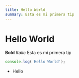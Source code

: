 ```yaml
---
title: Hello World
summary: Esta es mi primera tip
---
```


# Hello World

**Bold**
_Italic_
Esta es mi primera tip

```js 
console.log('Hello World');
```

- Hello